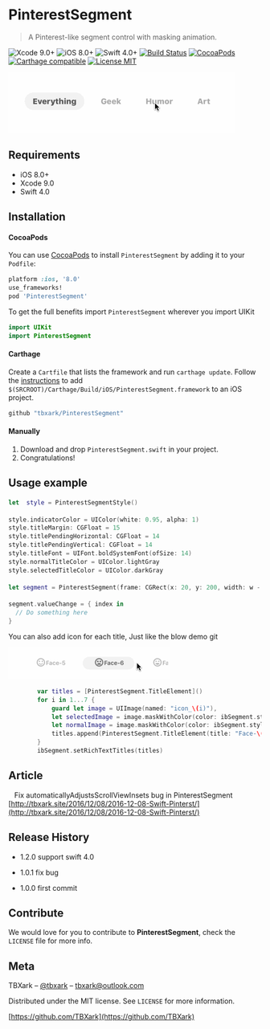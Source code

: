 # PinterestSegment
>  A Pinterest-like segment control with masking animation.

![Xcode 9.0+](https://img.shields.io/badge/Xcode-9.0%2B-blue.svg)
![iOS 8.0+](https://img.shields.io/badge/iOS-8.0%2B-blue.svg)
![Swift 4.0+](https://img.shields.io/badge/Swift-4.0%2B-orange.svg)
[![Build Status](https://travis-ci.org/TBXark/PinterestSegment.svg?branch=master)](https://travis-ci.org/TBXark/PinterestSegment)
[![CocoaPods](http://img.shields.io/cocoapods/v/PinterestSegment.svg?style=flat)](http://cocoapods.org/?q=PinterestSegment)
[![Carthage compatible](https://img.shields.io/badge/Carthage-compatible-4BC51D.svg?style=flat)](https://github.com/Carthage/Carthage)
[![License MIT](https://img.shields.io/badge/license-MIT-green.svg?style=flat)](https://raw.githubusercontent.com/TBXark/PinterestSegment/master/LICENSE)


![](Example/demo.gif)

## Requirements

- iOS 8.0+
- Xcode 9.0
- Swift 4.0

## Installation

#### CocoaPods
You can use [CocoaPods](http://cocoapods.org/) to install `PinterestSegment` by adding it to your `Podfile`:

```ruby
platform :ios, '8.0'
use_frameworks!
pod 'PinterestSegment'
```

To get the full benefits import `PinterestSegment` wherever you import UIKit

```swift
import UIKit
import PinterestSegment
```
#### Carthage
Create a `Cartfile` that lists the framework and run `carthage update`. Follow the [instructions](https://github.com/Carthage/Carthage#if-youre-building-for-ios) to add `$(SRCROOT)/Carthage/Build/iOS/PinterestSegment.framework` to an iOS project.

```ruby
github "tbxark/PinterestSegment"
```
#### Manually
1. Download and drop ```PinterestSegment.swift``` in your project.  
2. Congratulations!  

## Usage example

``` swift
let  style = PinterestSegmentStyle()

style.indicatorColor = UIColor(white: 0.95, alpha: 1)
style.titleMargin: CGFloat = 15
style.titlePendingHorizontal: CGFloat = 14
style.titlePendingVertical: CGFloat = 14
style.titleFont = UIFont.boldSystemFont(ofSize: 14)
style.normalTitleColor = UIColor.lightGray
style.selectedTitleColor = UIColor.darkGray

let segment = PinterestSegment(frame: CGRect(x: 20, y: 200, width: w - 40, height: 40), style: style, titles: ["Everything", "Geek", "Humor", "Art", "Food", "Home", "DIY", "Wemoent' Style", "Man's Style", "Beauty", "Travel"])

segment.valueChange = { index in
  // Do something here
}

```


You can also add icon for each title, Just like the blow demo git

![](Example/demo2.gif)

```swift
        var titles = [PinterestSegment.TitleElement]()
        for i in 1...7 {
            guard let image = UIImage(named: "icon_\(i)"),
            let selectedImage = image.maskWithColor(color: ibSegment.style.selectedTitleColor),
            let normalImage = image.maskWithColor(color: ibSegment.style.normalTitleColor)  else { continue }
            titles.append(PinterestSegment.TitleElement(title: "Face-\(i)", selectedImage: selectedImage, normalImage: normalImage))
        }
        ibSegment.setRichTextTitles(titles)

```


## Article
  
  Fix automaticallyAdjustsScrollViewInsets bug in PinterestSegment [http://tbxark.site/2016/12/08/2016-12-08-Swift-Pinterst/](http://tbxark.site/2016/12/08/2016-12-08-Swift-Pinterst/)

## Release History

* 1.2.0
  support swift 4.0

* 1.0.1
  fix bug

* 1.0.0
  first commit


## Contribute

We would love for you to contribute to **PinterestSegment**, check the ``LICENSE`` file for more info.

## Meta

TBXark – [@tbxark](https://twitter.com/tbxark) – tbxark@outlook.com

Distributed under the MIT license. See ``LICENSE`` for more information.

[https://github.com/TBXark](https://github.com/TBXark)

[swift-image]:https://img.shields.io/badge/swift-3.0-orange.svg
[swift-url]: https://swift.org/
[license-image]: https://img.shields.io/badge/License-MIT-blue.svg
[license-url]: LICENSE
[travis-image]: https://img.shields.io/travis/dbader/node-datadog-metrics/master.svg?style=flat-square
[travis-url]: https://travis-ci.org/dbader/node-datadog-metrics
[codebeat-image]: https://codebeat.co/badges/c19b47ea-2f9d-45df-8458-b2d952fe9dad
[codebeat-url]: https://codebeat.co/projects/github-com-vsouza-awesomeios-com
